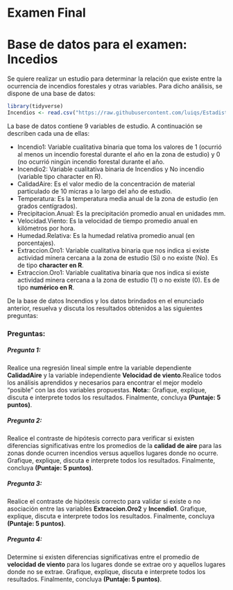 Examen Final
================

# Base de datos para el examen: Incedios

Se quiere realizar un estudio para determinar la relación que existe
entre la ocurrencia de incendios forestales y otras variables. Para
dicho análisis, se dispone de una base de datos:

``` r
library(tidyverse)
Incendios <- read.csv("https://raw.githubusercontent.com/luiqs/Estadistica-Aplicada/main/PDB/Incendios.csv")
```

La base de datos contiene 9 variables de estudio. A continuación se
describen cada una de ellas:

-   Incendio1: Variable cualitativa binaria que toma los valores de 1
    (ocurrió al menos un incendio forestal durante el año en la zona de
    estudio) y 0 (no ocurrió ningún incendio forestal durante el año.
-   Incendio2: Variable cualitativa binaria de Incendios y No incendio
    (variable tipo character en R).
-   CalidadAire: Es el valor medio de la concentración de material
    particulado de 10 micras a lo largo del año de estudio.
-   Temperatura: Es la temperatura media anual de la zona de estudio (en
    grados centígrados).
-   Precipitacion.Anual: Es la precipitación promedio anual en unidades
    mm.
-   Velocidad.Viento: Es la velocidad de tiempo promedio anual en
    kilómetros por hora.
-   Humedad.Relativa: Es la humedad relativa promedio anual (en
    porcentajes).
-   Extraccion.Oro1: Variable cualitativa binaria que nos indica si
    existe actividad minera cercana a la zona de estudio (Si) o no
    existe (No). Es de tipo **character en R**.
-   Extraccion.Oro1: Variable cualitativa binaria que nos indica si
    existe actividad minera cercana a la zona de estudio (1) o no existe
    (0). Es de tipo **numérico en R**.

De la base de datos Incendios y los datos brindados en el enunciado
anterior, resuelva y discuta los resultados obtenidos a las siguientes
preguntas:

### Preguntas:

##### Pregunta 1:

Realice una regresión lineal simple entre la variable dependiente
**CalidadAire** y la variable independiente **Velocidad de
viento**.Realice todos los análisis aprendidos y necesarios para
encontrar el mejor modelo “posible” con las dos variables propuestas.
**Nota:**: Grafique, explique, discuta e interprete todos los
resultados. Finalmente, concluya **(Puntaje: 5 puntos)**.

##### Pregunta 2:

Realice el contraste de hipótesis correcto para verificar si existen
diferencias significativas entre los promedios de la **calidad de aire**
para las zonas donde ocurren incendios versus aquellos lugares donde no
ocurre. Grafique, explique, discuta e interprete todos los resultados.
Finalmente, concluya **(Puntaje: 5 puntos)**.

##### Pregunta 3:

Realice el contraste de hipótesis correcto para validar si existe o no
asociación entre las variables **Extraccion.Oro2** y **Incendio1**.
Grafique, explique, discuta e interprete todos los resultados.
Finalmente, concluya **(Puntaje: 5 puntos)**.

##### Pregunta 4:

Determine si existen diferencias significativas entre el promedio de
**velocidad de viento** para los lugares donde se extrae oro y aquellos
lugares donde no se extrae. Grafique, explique, discuta e interprete
todos los resultados. Finalmente, concluya **(Puntaje: 5 puntos)**.
